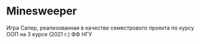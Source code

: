 # Minesweeper
Игра Сапер, реализованная в качестве семестрового проекта по курсу ООП на 3 курсе (2021 г.) ФФ НГУ
